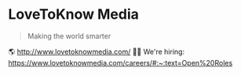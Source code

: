 # LoveToKnow Media

> Making the world smarter

🌎 http://www.lovetoknowmedia.com/
🙋🏽 We're hiring: https://www.lovetoknowmedia.com/careers/#:~:text=Open%20Roles
